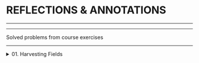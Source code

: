 # **REFLECTIONS & ANNOTATIONS**
----------
-------

Solved problems from course exercises

-----------------

<details>
<summary>01. Harvesting Fields </summary>

You are given a **RichSoilLand class** with lots of fields \(look at the provided skeleton\). Like the good farmer you are, you must harvest them. Harvesting means that you must print each field in a certain format \(see output).

**Input**

You will receive a maximum of 100 lines with one of the following commands:
-	**private** - print all private fields
-	**protected** - print all protected fields
-	**public** - print all public fields
-	**all** - print ALL declared fields
-	**HARVEST** - end the input

**Output**

For each command you must print the fields that have the given access modifier as described in the input section. The format in which the fields should be printed is:

>**"<access modifier> <field type> <field name>"**

**Examples**

|  | Output                                                  |
| --- | --- |
| protected | protected String testString |
| HARVEST | protected double aDouble |
|  | protected byte testByte |
|  | protected StringBuilder aBuffer |
|  | protected BigInteger testBigNumber |
|  | protected float testFloat |
|  | protected Object testPredicate |
|  | protected Object fatherMotherObject |
|  | protected String moarString |
|  | protected Exception inheritableException |
|  | protected Stream moarStreamz |
||| 
| private | private int testInt |
| public | private long testLong |
| private | private Calendar aCalendar |
| HARVEST | private char testChar |
|  | private BigInteger testBigInt |
|  | private Thread aThread |
|  | private Object aPredicate |
|  | private Object hiddenObject |
|  | private String anotherString |
|  | private Exception internalException |
|  | private Stream secretStream |
|  | public double testDouble |
|  | public String aString |
|  | public StringBuilder aBuilder |
|  | public short testShort |
|  | public byte aByte |
|  | public float aFloat |
|  | public Thread testThread |
|  | public Object anObject |
|  | public int anotherIntBitesTheDust |
|  | public Exception justException |
|  | public Stream aStream |
|  | private int testInt |
|  | private long testLong |
|  | private Calendar aCalendar |
|  | private char testChar |
|  | private BigInteger testBigInt |
|  | private Thread aThread |
|  | private Object aPredicate |
|  | private Object hiddenObject |
|  | private String anotherString |
|  | private Exception internalException |
|  | private Stream secretStream |
|  | private int testInt |
|  | |
| all | public double testDouble |
| HARVEST | protected String testString |
|  | private long testLong |
|  | protected double aDouble |
|  | public String aString |
|  | private Calendar aCalendar |
|  | public StringBuilder aBuilder |
|  | private char testChar |
|  | public short testShort |
|  | protected byte testByte |
|  | public byte aByte |
|  | protected StringBuilder aBuffer |
|  | private BigInteger testBigInt |
|  | protected BigInteger testBigNumber |
|  | protected float testFloat |
|  | public float aFloat |
|  | private Thread aThread |
|  | public Thread testThread |
|  | private Object aPredicate |
|  | protected Object testPredicate |
|  | public Object anObject |
|  | private Object hiddenObject |
|  | protected Object fatherMotherObject |
|  | private String anotherString |
|  | protected String moarString |
|  | public int anotherIntBitesTheDust |
|  | private Exception internalException |
|  | protected Exception inheritableException |
|  | public Exception justException |
|  | public Stream aStream |
|  | protected Stream moarStreamz |
|  | private Stream secretStream |

</details>
